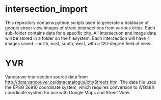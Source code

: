 # intersection_import
This repository contains python scripts used to generate a database of google street view images of street intersections from various cities. Each sub-folder contains data for a specific city. All intersection and image data will be stored in a folder on the filesystem. Each intersection will have 4 images saved - north, east, south, west, with a 120-degree field of view.

YVR
===

Vancouver intersection source data from http://data.vancouver.ca/datacatalogue/cityStreets.htm. The data file uses the EPSG 26910 coordinate system, which requires conversion to WGS84 coordinate system for use with Google Maps and Street View.